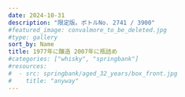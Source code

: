 ```yaml
---
date: 2024-10-31
description: "限定版。ボトルNo. 2741 / 3900"
#featured_image: convalmore_to_be_deleted.jpg
#type: gallery
sort_by: Name
title: 1977年に醸造 2007年に瓶詰め
#categories: ["whisky", "springbank"]
#resources:
#  - src: springbank/aged_32_years/box_front.jpg
#    title: "anyway"
---
```

